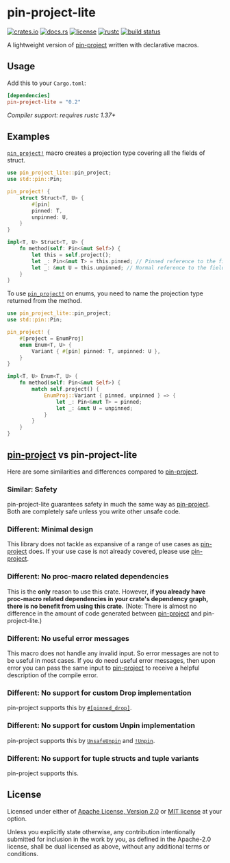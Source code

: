 # pin-project-lite

[![crates.io](https://img.shields.io/crates/v/pin-project-lite.svg?style=flat-square&logo=rust)](https://crates.io/crates/pin-project-lite)
[![docs.rs](https://img.shields.io/badge/docs.rs-pin--project--lite-blue?style=flat-square)](https://docs.rs/pin-project-lite)
[![license](https://img.shields.io/badge/license-Apache--2.0_OR_MIT-blue.svg?style=flat-square)](#license)
[![rustc](https://img.shields.io/badge/rustc-1.37+-blue.svg?style=flat-square)](https://www.rust-lang.org)
[![build status](https://img.shields.io/github/workflow/status/taiki-e/pin-project-lite/CI/master?style=flat-square)](https://github.com/taiki-e/pin-project-lite/actions?query=workflow%3ACI+branch%3Amaster)

A lightweight version of [pin-project] written with declarative macros.

## Usage

Add this to your `Cargo.toml`:

```toml
[dependencies]
pin-project-lite = "0.2"
```

*Compiler support: requires rustc 1.37+*

## Examples

[`pin_project!`] macro creates a projection type covering all the fields of struct.

```rust
use pin_project_lite::pin_project;
use std::pin::Pin;

pin_project! {
    struct Struct<T, U> {
        #[pin]
        pinned: T,
        unpinned: U,
    }
}

impl<T, U> Struct<T, U> {
    fn method(self: Pin<&mut Self>) {
        let this = self.project();
        let _: Pin<&mut T> = this.pinned; // Pinned reference to the field
        let _: &mut U = this.unpinned; // Normal reference to the field
    }
}
```

To use [`pin_project!`] on enums, you need to name the projection type
returned from the method.

```rust
use pin_project_lite::pin_project;
use std::pin::Pin;

pin_project! {
    #[project = EnumProj]
    enum Enum<T, U> {
        Variant { #[pin] pinned: T, unpinned: U },
    }
}

impl<T, U> Enum<T, U> {
    fn method(self: Pin<&mut Self>) {
        match self.project() {
            EnumProj::Variant { pinned, unpinned } => {
                let _: Pin<&mut T> = pinned;
                let _: &mut U = unpinned;
            }
        }
    }
}
```

## [pin-project] vs pin-project-lite

Here are some similarities and differences compared to [pin-project].

### Similar: Safety

pin-project-lite guarantees safety in much the same way as [pin-project]. Both are completely safe unless you write other unsafe code.

### Different: Minimal design

This library does not tackle as expansive of a range of use cases as [pin-project] does. If your use case is not already covered, please use [pin-project].

### Different: No proc-macro related dependencies

This is the **only** reason to use this crate. However, **if you already have proc-macro related dependencies in your crate's dependency graph, there is no benefit from using this crate.** (Note: There is almost no difference in the amount of code generated between [pin-project] and pin-project-lite.)

### Different: No useful error messages

This macro does not handle any invalid input. So error messages are not to be useful in most cases. If you do need useful error messages, then upon error you can pass the same input to [pin-project] to receive a helpful description of the compile error.

### Different: No support for custom Drop implementation

pin-project supports this by [`#[pinned_drop]`][pinned-drop].

### Different: No support for custom Unpin implementation

pin-project supports this by [`UnsafeUnpin`][unsafe-unpin] and [`!Unpin`][not-unpin].

### Different: No support for tuple structs and tuple variants

pin-project supports this.

[`pin_project!`]: https://docs.rs/pin-project-lite/0.2/pin_project_lite/macro.pin_project.html
[not-unpin]: https://docs.rs/pin-project/1/pin_project/attr.pin_project.html#unpin
[pin-project]: https://github.com/taiki-e/pin-project
[pinned-drop]: https://docs.rs/pin-project/1/pin_project/attr.pin_project.html#pinned_drop
[unsafe-unpin]: https://docs.rs/pin-project/1/pin_project/attr.pin_project.html#unsafeunpin

## License

Licensed under either of [Apache License, Version 2.0](LICENSE-APACHE) or [MIT license](LICENSE-MIT) at your option.

Unless you explicitly state otherwise, any contribution intentionally submitted for inclusion in the work by you, as defined in the Apache-2.0 license, shall be dual licensed as above, without any additional terms or conditions.
